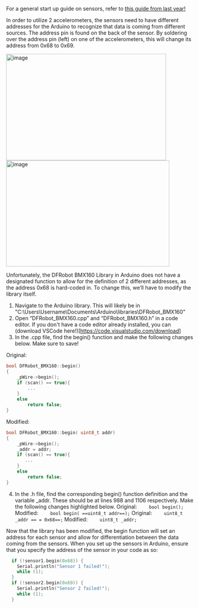 For a general start up guide on sensors, refer to [this guide from last year!](Dashboard/GUIDE.md)

In order to utilize 2 accelerometers, the sensors need to have different addresses for the Arduino to recognize that data is coming from different sources. The address pin is found on the back of the sensor. By soldering over the address pin (left) on one of the accelerometers, this will change its address from 0x68 to 0x69. 
      
<img width="430" height="286" alt="image" src="https://github.com/user-attachments/assets/a860107e-96ee-4cc1-a083-f7665f7b1958" /> <img width="439" height="285" alt="image" src="https://github.com/user-attachments/assets/fbdd0136-2462-4016-ab91-4721d036ccd2" />

Unfortunately, the DFRobot BMX160 Library in Arduino does not have a designated function to allow for the definition of 2 different addresses, as the address 0x68 is hard-coded in. To change this, we’ll have to modify the library itself.
1.	Navigate to the Arduino library. This will likely be in "C:\Users\Username\Documents\Arduino\libraries\DFRobot_BMX160"
2.	Open “DFRobot_BMX160.cpp” and “DFRobot_BMX160.h” in a code editor. If you don't have a code editor already installed, you can (download VSCode here!)[https://code.visualstudio.com/download]
3.	In the .cpp file, find the begin() function and make the following changes below. Make sure to save! 

Original:
```c++
bool DFRobot_BMX160::begin()
{
    _pWire->begin();
    if (scan() == true){
        ...
    }
    else
        return false;
}
```
Modified:
```c++
bool DFRobot_BMX160::begin( uint8_t addr)
{
    _pWire->begin();
    _addr = addr; 
    if (scan() == true){
       ...
    }
    else
        return false;
}
```
4.	In the .h file, find the corresponding begin() function definition and the variable _addr. These should be at lines 988 and 1106 respectively. Make the following changes highlighted below.
Original: 
`    bool begin();`
Modified:
`    bool begin( ==uint8_t addr==);`
Original: 
`    uint8_t _addr == = 0x68==;`
Modified: 
`    uint8_t _addr;`

Now that the library has been modified, the begin function will set an address for each sensor and allow for differentiation between the data coming from the sensors. When you set up the sensors in Arduino, ensure that you specify the address of the sensor in your code as so:
```C
  if (!sensor1.begin(0x68)) { 
    Serial.println("Sensor 1 failed!");
    while (1);
  }
  if (!sensor2.begin(0x69)) {
    Serial.println("Sensor 2 failed!");
    while (1);
  }
```
